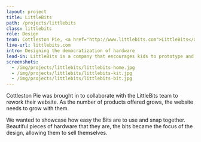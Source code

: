 ```yaml
---
layout: project
title: LittleBits
path: /projects/littlebits
class: littlebits
role: Design
team: Cottleston Pie, <a href="http://www.littlebits.com">LittleBits</a>
live-url: littlebits.com
intro: Designing the democratization of hardware
lead-in: LittleBits is a company that encourages kids to prototype and play with technology. 
screenshots: 
  - /img/projects/littlebits/littlebits-home.jpg
  - /img/projects/littlebits/littlebits-kit.jpg
  - /img/projects/littlebits/littlebits-bit.jpg
---
```

	
<p>Cottleston Pie was brought in to collaborate with the LittleBits team to rework their website. As the number of products offered grows, the website needs to grow with them. </p>

<p>We wanted to showcase how easy the Bits are to use and snap together. Beautiful pieces of hardware that they are, the bits became the focus of the design, allowing them to sell themselves.</p>